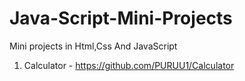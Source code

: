 # Java-Script-Mini-Projects
Mini projects in Html,Css And JavaScript

1. Calculator - https://github.com/PURUU1/Calculator

